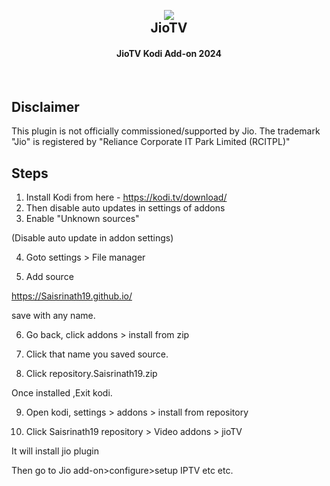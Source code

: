 <h2 align="center">
  <br>
  <a href="https://searchvectorlogo.com/jiotv-logo-vector-svg/" target="_blank"><img src="https://searchvectorlogo.com/wp-content/uploads/2020/04/jiotv-logo-vector.png" /></a>
  <br>
  JioTV
  <br>
</h2>

<h4 align="center">JioTV Kodi Add-on 2024</h4>

<br>

## Disclaimer

This plugin is not officially commissioned/supported by Jio. The trademark "Jio" is registered by "Reliance Corporate IT Park Limited (RCITPL)"

## Steps

1. Install Kodi from here - https://kodi.tv/download/
2. Then disable auto updates in settings of addons
3. Enable "Unknown sources"

(Disable auto update in addon settings)

4. Goto settings > File manager

5. Add source

https://Saisrinath19.github.io/

save with any name.

6. Go back, click addons > install from zip

7. Click that name you saved source.

8. Click repository.Saisrinath19.zip

Once installed ,Exit kodi.


9. Open kodi, settings > addons > install from repository

10. Click Saisrinath19 repository > Video addons > jioTV

It will install jio plugin

Then go to Jio add-on>configure>setup IPTV etc etc.
